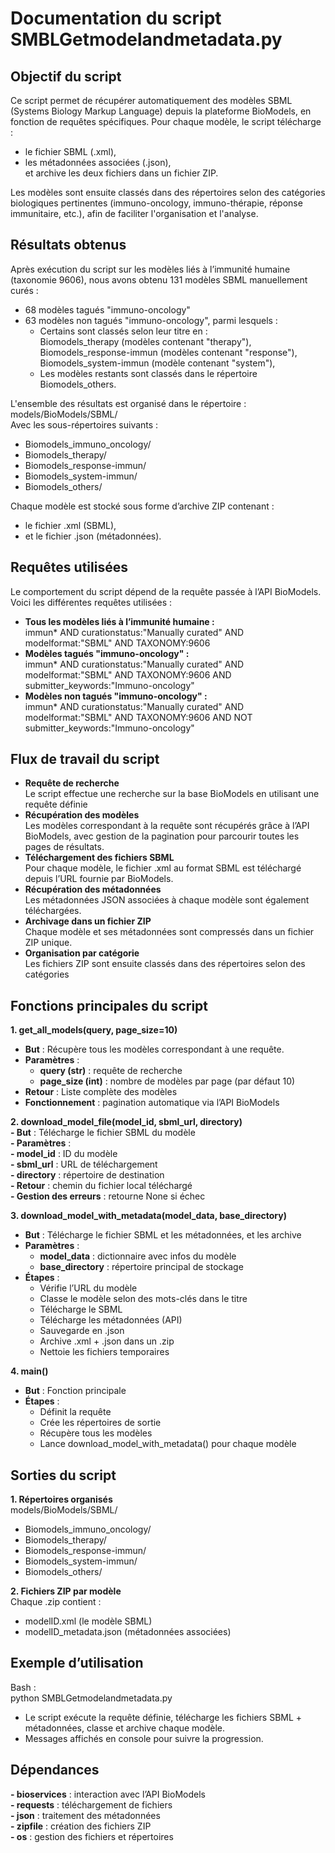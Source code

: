 # Documentation du script SMBLGetmodelandmetadata.py    

## Objectif du script    
Ce script permet de récupérer automatiquement des modèles SBML (Systems Biology Markup Language) depuis la plateforme BioModels, en fonction de requêtes spécifiques. Pour chaque modèle, le script télécharge :  
- le fichier SBML (.xml),  
- les métadonnées associées (.json),    
et archive les deux fichiers dans un fichier ZIP.      

Les modèles sont ensuite classés dans des répertoires selon des catégories biologiques pertinentes (immuno-oncology, immuno-thérapie, réponse immunitaire, etc.), afin de faciliter l'organisation et l'analyse.      

## Résultats obtenus        
Après exécution du script sur les modèles liés à l’immunité humaine (taxonomie 9606), nous avons obtenu 131 modèles SBML manuellement curés :      
- 68 modèles tagués "immuno-oncology"       
- 63 modèles non tagués "immuno-oncology", parmi lesquels :     
  - Certains sont classés selon leur titre en :      
      Biomodels_therapy (modèles contenant "therapy"),      
      Biomodels_response-immun (modèles contenant "response"),        
      Biomodels_system-immun (modèle contenant "system"),      
  - Les modèles restants sont classés dans le répertoire Biomodels_others.      

L'ensemble des résultats est organisé dans le répertoire :      
models/BioModels/SBML/      
Avec les sous-répertoires suivants :      
  - Biomodels_immuno_oncology/      
  - Biomodels_therapy/      
  - Biomodels_response-immun/      
  - Biomodels_system-immun/      
  - Biomodels_others/      

Chaque modèle est stocké sous forme d’archive ZIP contenant :      
- le fichier .xml (SBML),      
- et le fichier .json (métadonnées).      

## Requêtes utilisées    
Le comportement du script dépend de la requête passée à l’API BioModels. Voici les différentes requêtes utilisées :    
- **Tous les modèles liés à l’immunité humaine :**      
immun* AND curationstatus:"Manually curated" AND modelformat:"SBML" AND TAXONOMY:9606    
- **Modèles tagués "immuno-oncology" :**      
immun* AND curationstatus:"Manually curated" AND modelformat:"SBML" AND TAXONOMY:9606 AND submitter_keywords:"Immuno-oncology"    
- **Modèles non tagués "immuno-oncology" :**      
immun* AND curationstatus:"Manually curated" AND modelformat:"SBML" AND TAXONOMY:9606 AND NOT submitter_keywords:"Immuno-oncology"    

## Flux de travail du script    
- **Requête de recherche**    
Le script effectue une recherche sur la base BioModels en utilisant une requête définie    
- **Récupération des modèles**    
Les modèles correspondant à la requête sont récupérés grâce à l’API BioModels, avec gestion de la pagination pour parcourir toutes les pages de résultats.    
- **Téléchargement des fichiers SBML**    
Pour chaque modèle, le fichier .xml au format SBML est téléchargé depuis l’URL fournie par BioModels.    
- **Récupération des métadonnées**      
Les métadonnées JSON associées à chaque modèle sont également téléchargées.    
- **Archivage dans un fichier ZIP**    
Chaque modèle et ses métadonnées sont compressés dans un fichier ZIP unique.    
- **Organisation par catégorie**    
Les fichiers ZIP sont ensuite classés dans des répertoires selon des catégories     

## Fonctions principales du script    
**1. get_all_models(query, page_size=10)**      
  - **But** : Récupère tous les modèles correspondant à une requête.    
  - **Paramètres** :    
    - **query (str)** : requête de recherche    
    - **page_size (int)** : nombre de modèles par page (par défaut 10)    
  - **Retour** : Liste complète des modèles    
  - **Fonctionnement** : pagination automatique via l’API BioModels    

**2. download_model_file(model_id, sbml_url, directory)**  
	**- But** : Télécharge le fichier SBML du modèle  
  **- Paramètres** :  
    **- model_id** : ID du modèle  
    **- sbml_url** : URL de téléchargement  
    **- directory** : répertoire de destination  
  **- Retour** : chemin du fichier local téléchargé  
  **- Gestion des erreurs** : retourne None si échec  

**3. download_model_with_metadata(model_data, base_directory)**  
  - **But** : Télécharge le fichier SBML et les métadonnées, et les archive  
  - **Paramètres** :  
    - **model_data** : dictionnaire avec infos du modèle  
    - **base_directory** : répertoire principal de stockage  
  - **Étapes** :  
    - Vérifie l’URL du modèle  
    - Classe le modèle selon des mots-clés dans le titre  
    - Télécharge le SBML  
    - Télécharge les métadonnées (API)  
    - Sauvegarde en .json  
    - Archive .xml + .json dans un .zip  
    - Nettoie les fichiers temporaires  

**4. main()**  
  - **But** : Fonction principale  
  - **Étapes** :  
      - Définit la requête  
      - Crée les répertoires de sortie  
      - Récupère tous les modèles  
      - Lance download_model_with_metadata() pour chaque modèle  

## Sorties du script  
**1. Répertoires organisés**  
models/BioModels/SBML/  
  - Biomodels_immuno_oncology/  
  - Biomodels_therapy/  
  - Biomodels_response-immun/  
  - Biomodels_system-immun/  
  - Biomodels_others/  

**2. Fichiers ZIP par modèle**  
Chaque .zip contient :  
  - modelID.xml (le modèle SBML)  
  - modelID_metadata.json (métadonnées associées)  

## Exemple d’utilisation  
Bash :    
python SMBLGetmodelandmetadata.py  
- Le script exécute la requête définie, télécharge les fichiers SBML + métadonnées, classe et archive chaque modèle.  
- Messages affichés en console pour suivre la progression.  

## Dépendances  
**- bioservices** : interaction avec l’API BioModels  
**- requests** : téléchargement de fichiers  
**- json** : traitement des métadonnées  
**- zipfile** : création des fichiers ZIP  
**- os** : gestion des fichiers et répertoires  


